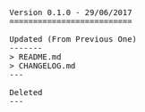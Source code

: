 <pre>

Version 0.1.0 - 29/06/2017
==========================

Updated (From Previous One)
-------
> README.md
> CHANGELOG.md
---

Deleted
---

</pre>